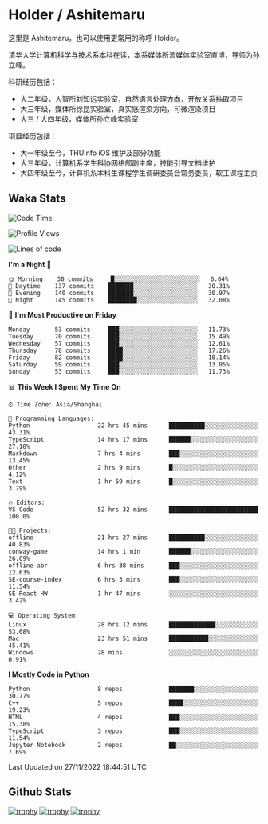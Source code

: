 # Holder / Ashitemaru

这里是 Ashitemaru，也可以使用更常用的称呼 Holder。

清华大学计算机科学与技术系本科在读，本系媒体所流媒体实验室直博，导师为孙立峰。

科研经历包括：

- 大二年级，人智所刘知远实验室，自然语言处理方向，开放关系抽取项目
- 大三年级，媒体所徐昆实验室，真实感渲染方向，可微渲染项目
- 大三 / 大四年级，媒体所孙立峰实验室

项目经历包括：

- 大一年级至今，THUInfo iOS 维护及部分功能
- 大三年级，计算机系学生科协网络部副主席，技能引导文档维护
- 大四年级至今，计算机系本科生课程学生调研委员会常务委员，软工课程主页

## Waka Stats

<!--START_SECTION:waka-->
![Code Time](http://img.shields.io/badge/Code%20Time-272%20hrs%2058%20mins-blue)

![Profile Views](http://img.shields.io/badge/Profile%20Views-3-blue)

![Lines of code](https://img.shields.io/badge/From%20Hello%20World%20I%27ve%20Written-328%20Thousand%20lines%20of%20code-blue)

**I'm a Night 🦉** 

```text
🌞 Morning    30 commits     █░░░░░░░░░░░░░░░░░░░░░░░░   6.64% 
🌆 Daytime    137 commits    ███████░░░░░░░░░░░░░░░░░░   30.31% 
🌃 Evening    140 commits    ███████░░░░░░░░░░░░░░░░░░   30.97% 
🌙 Night      145 commits    ████████░░░░░░░░░░░░░░░░░   32.08%

```
📅 **I'm Most Productive on Friday** 

```text
Monday       53 commits     ███░░░░░░░░░░░░░░░░░░░░░░   11.73% 
Tuesday      70 commits     ███░░░░░░░░░░░░░░░░░░░░░░   15.49% 
Wednesday    57 commits     ███░░░░░░░░░░░░░░░░░░░░░░   12.61% 
Thursday     78 commits     ████░░░░░░░░░░░░░░░░░░░░░   17.26% 
Friday       82 commits     ████░░░░░░░░░░░░░░░░░░░░░   18.14% 
Saturday     59 commits     ███░░░░░░░░░░░░░░░░░░░░░░   13.05% 
Sunday       53 commits     ███░░░░░░░░░░░░░░░░░░░░░░   11.73%

```


📊 **This Week I Spent My Time On** 

```text
⌚︎ Time Zone: Asia/Shanghai

💬 Programming Languages: 
Python                   22 hrs 45 mins      ██████████░░░░░░░░░░░░░░░   43.31% 
TypeScript               14 hrs 17 mins      ██████░░░░░░░░░░░░░░░░░░░   27.18% 
Markdown                 7 hrs 4 mins        ███░░░░░░░░░░░░░░░░░░░░░░   13.45% 
Other                    2 hrs 9 mins        █░░░░░░░░░░░░░░░░░░░░░░░░   4.12% 
Text                     1 hr 59 mins        █░░░░░░░░░░░░░░░░░░░░░░░░   3.79%

🔥 Editors: 
VS Code                  52 hrs 32 mins      █████████████████████████   100.0%

🐱‍💻 Projects: 
offline                  21 hrs 27 mins      ██████████░░░░░░░░░░░░░░░   40.83% 
conway-game              14 hrs 1 min        ██████░░░░░░░░░░░░░░░░░░░   26.69% 
offline-abr              6 hrs 38 mins       ███░░░░░░░░░░░░░░░░░░░░░░   12.63% 
SE-course-index          6 hrs 3 mins        ███░░░░░░░░░░░░░░░░░░░░░░   11.54% 
SE-React-HW              1 hr 47 mins        ░░░░░░░░░░░░░░░░░░░░░░░░░   3.42%

💻 Operating System: 
Linux                    28 hrs 12 mins      █████████████░░░░░░░░░░░░   53.68% 
Mac                      23 hrs 51 mins      ███████████░░░░░░░░░░░░░░   45.41% 
Windows                  28 mins             ░░░░░░░░░░░░░░░░░░░░░░░░░   0.91%

```

**I Mostly Code in Python** 

```text
Python                   8 repos             ███████░░░░░░░░░░░░░░░░░░   30.77% 
C++                      5 repos             ████░░░░░░░░░░░░░░░░░░░░░   19.23% 
HTML                     4 repos             ███░░░░░░░░░░░░░░░░░░░░░░   15.38% 
TypeScript               3 repos             ███░░░░░░░░░░░░░░░░░░░░░░   11.54% 
Jupyter Notebook         2 repos             ██░░░░░░░░░░░░░░░░░░░░░░░   7.69%

```



 Last Updated on 27/11/2022 18:44:51 UTC
<!--END_SECTION:waka-->

## Github Stats

[![trophy](https://github-profile-trophy.vercel.app/?username=Ashitemaru&column=7)](https://github.com/Ashitemaru)
[![trophy](https://github-readme-stats.vercel.app/api?username=Ashitemaru&show_icons=true&include_all_commits=true)](https://github.com/Ashitemaru)
[![trophy](https://github-readme-stats.vercel.app/api/top-langs/?username=Ashitemaru&layout=compact)](https://github.com/Ashitemaru)

<!--
**Ashitemaru/Ashitemaru** is a ✨ _special_ ✨ repository because its `README.md` (this file) appears on your GitHub profile.

Here are some ideas to get you started:

- 🔭 I’m currently working on ...
- 🌱 I’m currently learning ...
- 👯 I’m looking to collaborate on ...
- 🤔 I’m looking for help with ...
- 💬 Ask me about ...
- 📫 How to reach me: ...
- 😄 Pronouns: ...
- ⚡ Fun fact: ...
-->
